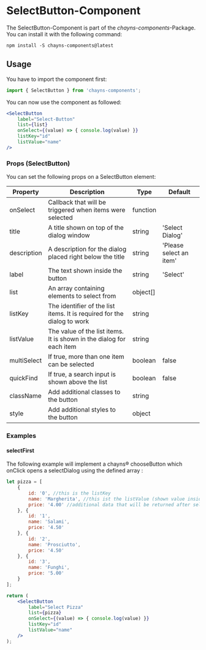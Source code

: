 # SelectButton-Component #

The SelectButton-Component is part of the *chayns-components*-Package. You can install it with the following command:

    npm install -S chayns-components@latest


## Usage ##
You have to import the component first:

```jsx
import { SelectButton } from 'chayns-components';
```


You can now use the component as followed:
```jsx
<SelectButton
    label="Select-Button"
    list={list}
    onSelect={(value) => { console.log(value) }}
    listKey="id"
    listValue="name"
/>
```

### Props (SelectButton) ###
You can set the following props on a SelectButton element:

| Property   | Description                                                                                        | Type    | Default |
|------------|-----------------------------------------------------------------------------------------------------|--------|--------------|
| onSelect | Callback that will be triggered when items were selected                                       | function | |
| title | A title shown on top of the dialog window                                                         | string   | 'Select Dialog' |
| description | A description for the dialog placed right below the title                                   | string   | 'Please select an item' |
| label | The text shown inside the button                                                                  | string   | 'Select' |
| list | An array containing elements to select from                                                        | object[] | |
| listKey | The identifier of the list items. It is required for the dialog to work                         | string   | |
| listValue | The value of the list items. It is shown in the dialog for each item                          | string   | |
| multiSelect | If true, more than one item can be selected                                                 | boolean  | false |
| quickFind | If true, a search input is shown above the list                                               | boolean  | false |
| className | Add additional classes to the button                                                          | string   | |
| style     | Add additional styles  to the button                                                          | object   | |

### Examples ###

#### selectFirst ####
The following example will implement a chayns® chooseButton which onClick opens a selectDialog using the defined array :
```jsx
let pizza = [
    {
        id: '0', //this is the listKey
        name: 'Margherita', //this ist the listValue (shown value inside the dialog)
        price: '4.00' //additional data that will be returned after selection
    }, {
        id: '1',
        name: 'Salami',
        price: '4.50'
    }, {
        id: '2',
        name: 'Prosciutto',
        price: '4.50'
    }, {
        id: '3',
        name: 'Funghi',
        price: '5.00'
    }
];

return (
    <SelectButton
        label="Select Pizza"
        list={pizza}
        onSelect={(value) => { console.log(value) }}
        listKey="id"
        listValue="name"
    />
);
```